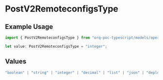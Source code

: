 # PostV2RemoteconfigsType

## Example Usage

```typescript
import { PostV2RemoteconfigsType } from "orq-poc-typescript/models/operations";

let value: PostV2RemoteconfigsType = "integer";
```

## Values

```typescript
"boolean" | "string" | "integer" | "decimal" | "list" | "json" | "deployment"
```
